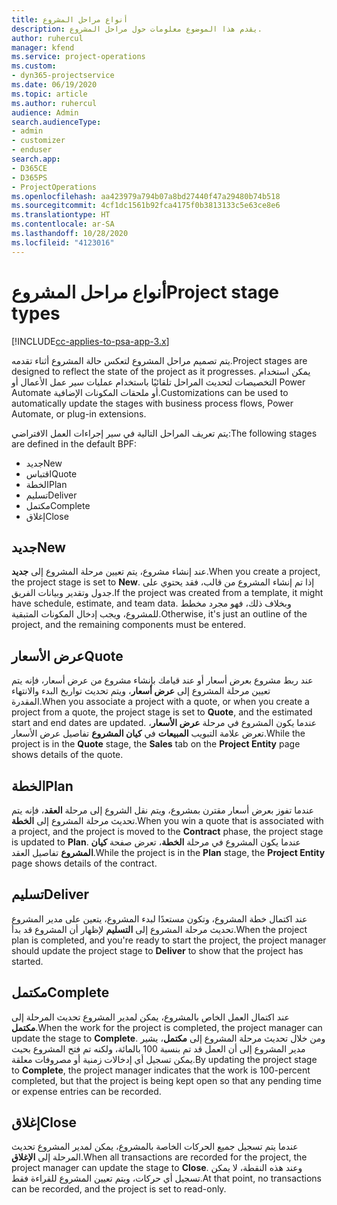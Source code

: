 ```yaml
---
title: أنواع مراحل المشروع
description: يقدم هذا الموضوع معلومات حول مراحل المشروع.
author: ruhercul
manager: kfend
ms.service: project-operations
ms.custom:
- dyn365-projectservice
ms.date: 06/19/2020
ms.topic: article
ms.author: ruhercul
audience: Admin
search.audienceType:
- admin
- customizer
- enduser
search.app:
- D365CE
- D365PS
- ProjectOperations
ms.openlocfilehash: aa423979a794b07a8bd27440f47a29480b74b518
ms.sourcegitcommit: 4cf1dc1561b92fca4175f0b3813133c5e63ce8e6
ms.translationtype: HT
ms.contentlocale: ar-SA
ms.lasthandoff: 10/28/2020
ms.locfileid: "4123016"
---
```

# <a name="project-stage-types"></a><span data-ttu-id="8ec4e-103">أنواع مراحل المشروع</span><span class="sxs-lookup"><span data-stu-id="8ec4e-103">Project stage types</span></span> 

[!INCLUDE[cc-applies-to-psa-app-3.x](../includes/cc-applies-to-psa-app-3x.md)]

<span data-ttu-id="8ec4e-104">يتم تصميم مراحل المشروع لتعكس حالة المشروع أثناء تقدمه.</span><span class="sxs-lookup"><span data-stu-id="8ec4e-104">Project stages are designed to reflect the state of the project as it progresses.</span></span> <span data-ttu-id="8ec4e-105">يمكن استخدام التخصيصات لتحديث المراحل تلقائيًا باستخدام عمليات سير عمل الأعمال أو Power Automate أو ملحقات المكونات الإضافية.</span><span class="sxs-lookup"><span data-stu-id="8ec4e-105">Customizations can be used to automatically update the stages with business process flows, Power Automate, or plug-in extensions.</span></span>

<span data-ttu-id="8ec4e-106">يتم تعريف المراحل التالية في سير إجراءات العمل‬ الافتراضي:</span><span class="sxs-lookup"><span data-stu-id="8ec4e-106">The following stages are defined in the default BPF:</span></span>

- <span data-ttu-id="8ec4e-107">جديد</span><span class="sxs-lookup"><span data-stu-id="8ec4e-107">New</span></span>
- <span data-ttu-id="8ec4e-108">اقتباس</span><span class="sxs-lookup"><span data-stu-id="8ec4e-108">Quote</span></span>
- <span data-ttu-id="8ec4e-109">الخطة</span><span class="sxs-lookup"><span data-stu-id="8ec4e-109">Plan</span></span>
- <span data-ttu-id="8ec4e-110">تسليم</span><span class="sxs-lookup"><span data-stu-id="8ec4e-110">Deliver</span></span>
- <span data-ttu-id="8ec4e-111">‏‫مكتمل‬</span><span class="sxs-lookup"><span data-stu-id="8ec4e-111">Complete</span></span>
- <span data-ttu-id="8ec4e-112">إغلاق</span><span class="sxs-lookup"><span data-stu-id="8ec4e-112">Close</span></span> 

## <a name="new"></a><span data-ttu-id="8ec4e-113">جديد</span><span class="sxs-lookup"><span data-stu-id="8ec4e-113">New</span></span>

<span data-ttu-id="8ec4e-114">عند إنشاء مشروع، يتم تعيين مرحلة المشروع إلى **جديد**.</span><span class="sxs-lookup"><span data-stu-id="8ec4e-114">When you create a project, the project stage is set to **New**.</span></span> <span data-ttu-id="8ec4e-115">إذا تم إنشاء المشروع من قالب، فقد يحتوي على جدول وتقدير وبيانات الفريق.</span><span class="sxs-lookup"><span data-stu-id="8ec4e-115">If the project was created from a template, it might have schedule, estimate, and team data.</span></span> <span data-ttu-id="8ec4e-116">وبخلاف ذلك، فهو مجرد مخطط للمشروع، ويجب إدخال المكونات المتبقية.</span><span class="sxs-lookup"><span data-stu-id="8ec4e-116">Otherwise, it's just an outline of the project, and the remaining components must be entered.</span></span>

## <a name="quote"></a><span data-ttu-id="8ec4e-117">عرض الأسعار</span><span class="sxs-lookup"><span data-stu-id="8ec4e-117">Quote</span></span>

<span data-ttu-id="8ec4e-118">عند ربط مشروع بعرض أسعار أو عند قيامك بإنشاء مشروع من عرض أسعار، فإنه يتم تعيين مرحلة المشروع إلى **عرض أسعار**، ويتم تحديث تواريخ البدء والانتهاء المقدرة.</span><span class="sxs-lookup"><span data-stu-id="8ec4e-118">When you associate a project with a quote, or when you create a project from a quote, the project stage is set to **Quote**, and the estimated start and end dates are updated.</span></span> <span data-ttu-id="8ec4e-119">عندما يكون المشروع في مرحلة **عرض الأسعار**، تعرض علامة التبويب **المبيعات** في **كيان المشروع** تفاصيل عرض الأسعار.</span><span class="sxs-lookup"><span data-stu-id="8ec4e-119">While the project is in the **Quote** stage, the **Sales** tab on the **Project Entity** page shows details of the quote.</span></span>

## <a name="plan"></a><span data-ttu-id="8ec4e-120">الخطة</span><span class="sxs-lookup"><span data-stu-id="8ec4e-120">Plan</span></span>

<span data-ttu-id="8ec4e-121">عندما تفوز بعرض أسعار مقترن بمشروع، ويتم نقل الشروع إلى مرحلة **العقد**، فإنه يتم تحديث مرحلة المشروع إلى **الخطة**.</span><span class="sxs-lookup"><span data-stu-id="8ec4e-121">When you win a quote that is associated with a project, and the project is moved to the **Contract** phase, the project stage is updated to **Plan**.</span></span> <span data-ttu-id="8ec4e-122">عندما يكون المشروع في مرحلة **الخطة**، تعرض صفحة **كيان المشروع** تفاصيل العقد.</span><span class="sxs-lookup"><span data-stu-id="8ec4e-122">While the project is in the **Plan** stage, the **Project Entity** page shows details of the contract.</span></span>

## <a name="deliver"></a><span data-ttu-id="8ec4e-123">تسليم</span><span class="sxs-lookup"><span data-stu-id="8ec4e-123">Deliver</span></span>

<span data-ttu-id="8ec4e-124">عند اكتمال خطة المشروع، وتكون مستعدًا لبدء المشروع، يتعين على مدير المشروع تحديث مرحلة المشروع إلى **التسليم** لإظهار أن المشروع قد بدأ.</span><span class="sxs-lookup"><span data-stu-id="8ec4e-124">When the project plan is completed, and you're ready to start the project, the project manager should update the project stage to **Deliver** to show that the project has started.</span></span>

## <a name="complete"></a><span data-ttu-id="8ec4e-125">‏‫مكتمل‬</span><span class="sxs-lookup"><span data-stu-id="8ec4e-125">Complete</span></span> 

<span data-ttu-id="8ec4e-126">عند اكتمال العمل الخاص بالمشروع، يمكن لمدير المشروع تحديث المرحلة إلى **مكتمل**.</span><span class="sxs-lookup"><span data-stu-id="8ec4e-126">When the work for the project is completed, the project manager can update the stage to **Complete**.</span></span> <span data-ttu-id="8ec4e-127">ومن خلال تحديث مرحلة المشروع إلى **مكتمل**، يشير مدير المشروع إلى أن العمل قد تم بنسبة 100 بالمائة، ولكنه تم فتح المشروع بحيث يمكن تسجيل أي إدخالات زمنية أو مصروفات معلقة.</span><span class="sxs-lookup"><span data-stu-id="8ec4e-127">By updating the project stage to **Complete**, the project manager indicates that the work is 100-percent completed, but that the project is being kept open so that any pending time or expense entries can be recorded.</span></span>

## <a name="close"></a><span data-ttu-id="8ec4e-128">إغلاق</span><span class="sxs-lookup"><span data-stu-id="8ec4e-128">Close</span></span>

<span data-ttu-id="8ec4e-129">عندما يتم تسجيل جميع الحركات الخاصة بالمشروع، يمكن لمدير المشروع تحديث المرحلة إلى **الإغلاق**.</span><span class="sxs-lookup"><span data-stu-id="8ec4e-129">When all transactions are recorded for the project, the project manager can update the stage to **Close**.</span></span> <span data-ttu-id="8ec4e-130">وعند هذه النقطة، لا يمكن تسجيل أي حركات، ويتم تعيين المشروع للقراءة فقط.</span><span class="sxs-lookup"><span data-stu-id="8ec4e-130">At that point, no transactions can be recorded, and the project is set to read-only.</span></span>
